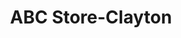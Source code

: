 ---
title: "ABC Store-Clayton"
url: /clayton/abc-store-clayton-us-70-business-east/
shop: alcohol
---